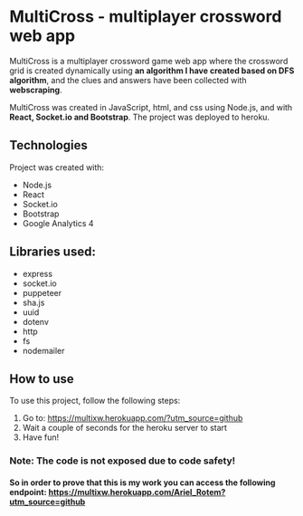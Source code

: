 # MultiCross - multiplayer crossword web app
MultiCross is a multiplayer crossword game web app where the crossword grid is created dynamically using <b>an algorithm I have created based on DFS algorithm</b>, and the clues and answers have been collected with <b>webscraping</b>.

MultiCross was created in JavaScript, html, and css using Node.js, and with <b>React, Socket.io and Bootstrap</b>.
The project was deployed to heroku.

## Technologies
Project was created with:
* Node.js
* React
* Socket.io
* Bootstrap
* Google Analytics 4

 ## Libraries used:
 * express
 * socket.io
 * puppeteer
 * sha.js
 * uuid
 * dotenv
 * http
 * fs
 * nodemailer
	
## How to use
To use this project, follow the following steps:
 1) Go to: https://multixw.herokuapp.com/?utm_source=github
 2) Wait a couple of seconds for the heroku server to start
 3) Have fun!

### Note: The code is not exposed due to code safety! 
#### So in order to prove that this is my work you can access the following endpoint: https://multixw.herokuapp.com/Ariel_Rotem?utm_source=github

